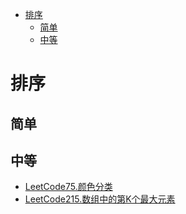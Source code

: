 <!-- TOC -->

- [排序](#排序)
  - [简单](#简单)
  - [中等](#中等)

<!-- /TOC -->
# 排序
## 简单
## 中等
- [LeetCode75.颜色分类](docs/LeetCode75.颜色分类.md)
- [LeetCode215.数组中的第K个最大元素](https://leetcode-cn.com/problems/kth-largest-element-in-an-array/)